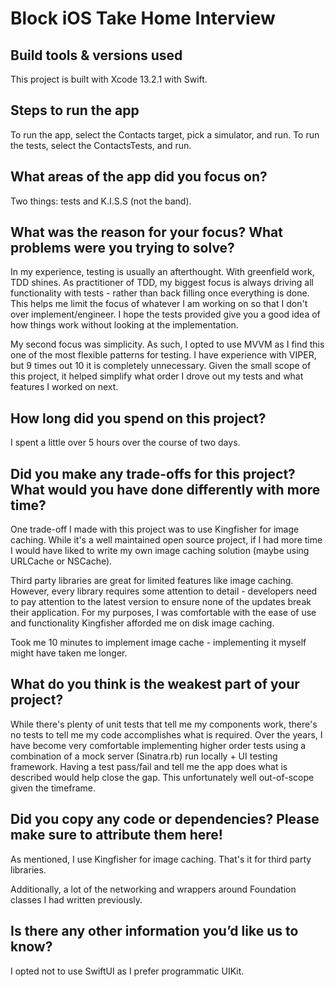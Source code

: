 # Block iOS Take Home Interview

## Build tools & versions used

This project is built with Xcode 13.2.1 with Swift.

## Steps to run the app

To run the app, select the Contacts target, pick a simulator, and run.
To run the tests, select the ContactsTests, and run.

## What areas of the app did you focus on?

Two things: tests and K.I.S.S (not the band).

## What was the reason for your focus? What problems were you trying to solve?

In my experience, testing is usually an afterthought. With greenfield work, TDD shines. As practitioner of TDD, my 
biggest focus is always driving all functionality with tests - rather than back filling once everything is done. This 
helps me limit the focus of whatever I am working on so that I don't over implement/engineer. I hope the tests provided 
give you a good idea of how things work without looking at the implementation.

My second focus was simplicity. As such, I opted to use MVVM as I find this one of the most flexible patterns for
testing. I have experience with VIPER, but 9 times out 10 it is completely unnecessary. Given the small scope of this
project, it helped simplify what order I drove out my tests and what features I worked on next.

## How long did you spend on this project?

I spent a little over 5 hours over the course of two days.

## Did you make any trade-offs for this project? What would you have done differently with more time?

One trade-off I made with this project was to use Kingfisher for image caching. While it's a well maintained open 
source project, if I had more time I would have liked to write my own image caching solution (maybe using URLCache or 
NSCache).

Third party libraries are great for limited features like image caching. However, every library requires 
some attention to detail - developers need to pay attention to the latest version to ensure none of the updates break 
their application. For my purposes, I was comfortable with the ease of use and functionality Kingfisher afforded me 
on disk image caching.

Took me 10 minutes to implement image cache - implementing it myself might have taken me longer.

## What do you think is the weakest part of your project?

While there's plenty of unit tests that tell me my components work, there's no tests to tell me my code accomplishes 
what is required. Over the years, I have become very comfortable implementing higher order tests using a combination of 
a mock server (Sinatra.rb) run locally + UI testing framework. Having a test pass/fail and tell me the app does what is 
described would help close the gap. This unfortunately well out-of-scope given the timeframe.

## Did you copy any code or dependencies? Please make sure to attribute them here!

As mentioned, I use Kingfisher for image caching. That's it for third party libraries.

Additionally, a lot of the networking and wrappers around Foundation classes I had written previously.

## Is there any other information you’d like us to know?

I opted not to use SwiftUI as I prefer programmatic UIKit.